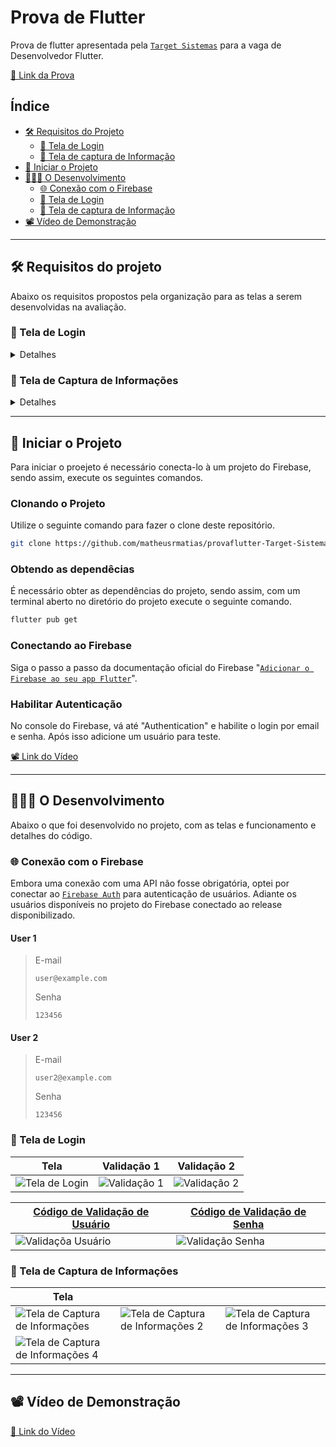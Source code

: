# Prova de Flutter
Prova de flutter apresentada pela [`Target Sistemas`](https://targetsistemas.com.br/) para a vaga de Desenvolvedor Flutter.

[🔗 Link da Prova](https://communication-assets.gupy.io/production/companies/519/emails/1699534614835/communication-assets-bea12160-7a4f-11ee-bc34-0fe607fe7114/prova_flutter.pdf)
## Índice

- [🛠️ Requisitos do Projeto](#%EF%B8%8F-requisitos-do-projeto)
    - [📱 Tela de Login](#-tela-de-login)
    - [📱 Tela de captura de Informação](#-tela-de-captura-de-informações)
- [🏁 Iniciar o Projeto](#-iniciar-o-projeto)
- [🧑🏻‍💻 O Desenvolvimento](#-o-desenvolvimento)
    - [🌐 Conexão com o Firebase](#-conexão-com-o-firebase)
    - [📱 Tela de Login](#-tela-de-login-1)
    - [📱 Tela de captura de Informação](#-tela-de-captura-de-informações-1)
- [📽️ Vídeo de Demonstração](#%EF%B8%8F-vídeo-de-demonstração)

---
## 🛠️ Requisitos do projeto
Abaixo os requisitos propostos pela organização para as telas a serem desenvolvidas na avaliação.



### 📱 Tela de Login
<details>
    <summary>Detalhes</summary>
    #### Essa tela deve contar:

- [x] Campo de Senha;

- [x] Um campo de texto para representar o Login;

- [x] Um Label descrito "Política de privacidade".

#### O comportamento da tela:
- Verificar e alertar se ambos os campos de Login e senha estão preenchidos.
    - O campo senha não pode ter menos que dois caracteres.
    - O campo senha não pode ter caracteres especiais, sendo apenas possível informar 'a' até 'Z' e '0' até '9'.

- Ambos os campos não podem ultrapassar 20 caracteres.
- Ambos os campos não podem terminar com o caractere de espaço no final.
- Se ambas as informações estiverem preenchidas deve ir para a próxima tela.
- Ao tocar no label "Política de privacidade" uma página web direcionada para o `google.com.br` deve ser aberta. 

#### Exemplo dado:

![Exemplo tela de Login](https://github.com/matheusrmatias/provaflutter-Target-Sistemas/assets/115509118/ce7fc357-5fde-4fd6-ac4f-02d4e16c175d)
</details>


### 📱 Tela de Captura de Informações
<details>
    <summary>Detalhes</summary>
   #### Essa tela deve conter:

- [x] Um card principal e central;

- [x] Um campo de texto 

#### O comportamento da tela:
- O foco da digitação deve estar o tempo todo no campo de "Digite seu texto" e não pode ser perdido ao interagir com a tela.
- Ao acionar o "enter" o campo tem que verificar se a informação foi preenchida.
- O Card principal deve receber a informação digitada do campo.
- As informações precisam ser salvas e lidas uƟlizando a biblioteca shared_preferences
- O Icone de excluir deve abrir um pop-up confirmando a ação.
- Obrigatório a utilização do plugin MOBX para a construção da tela. 

#### Exemplo dado:

![Exemplo tela de Captura de Informações](https://github.com/matheusrmatias/provaflutter-Target-Sistemas/assets/115509118/737daae2-7888-4017-a7f3-25227b2f910f)

</details>

---
## 🏁 Iniciar o Projeto
Para iniciar o proejeto é necessário conecta-lo à um projeto do Firebase, sendo assim, execute os seguintes comandos.

### Clonando o Projeto
Utilize o seguinte comando para fazer o clone deste repositório.

```bash
git clone https://github.com/matheusrmatias/provaflutter-Target-Sistemas.git
```

### Obtendo as dependêcias
É necessário obter as dependências do projeto, sendo assim, com um terminal aberto no diretório do projeto execute o seguinte comando.
```bash
flutter pub get
```

### Conectando ao Firebase
Siga o passo a passo da documentação oficial do Firebase "[`Adicionar o Firebase ao seu app Flutter`](https://firebase.google.com/docs/flutter/setup?hl=pt-br&platform=android)".

### Habilitar Autenticação
No console do Firebase, vá até "Authentication" e habilite o login por email e senha. Após isso adicione um usuário para teste.

[📽️ Link do Vídeo](https://github.com/matheusrmatias/provaflutter-Target-Sistemas/assets/115509118/9fdde0b7-1c70-4336-b4ef-90ea2181e5b5)

---
## 🧑🏻‍💻 O Desenvolvimento
Abaixo o que foi desenvolvido no projeto, com as telas e funcionamento e detalhes do código.

### 🌐 Conexão com o Firebase
Embora uma conexão com uma API não fosse obrigatória, optei por conectar ao [`Firebase Auth`]() para autenticação de usuários. Adiante os usuários disponíveis no projeto do Firebase conectado ao release disponibilizado.

#### User 1

>E-mail
>```
> user@example.com
>```
>Senha
>```
> 123456
>```

#### User 2

>E-mail
>```
> user2@example.com
>```
>Senha
>```
> 123456
>```

### 📱 Tela de Login

| Tela | Validação 1 | Validação 2 |
| --- | --- | --- |
| ![Tela de Login](https://github.com/matheusrmatias/provaflutter-Target-Sistemas/assets/115509118/1cb80ede-bf48-43dd-adfb-917b8a813c8b) | ![Validação 1](https://github.com/matheusrmatias/provaflutter-Target-Sistemas/assets/115509118/16cb9143-65af-4ad5-bbd6-4293030d9ddd) | ![Validação 2](https://github.com/matheusrmatias/provaflutter-Target-Sistemas/assets/115509118/8c245717-d53c-4fc5-acd5-20f4adf70050) |

| [Código de Validação de Usuário](https://github.com/matheusrmatias/provaflutter-Target-Sistemas/blob/main/lib/src/screens/login_page.dart) | [Código de Validação de Senha](https://github.com/matheusrmatias/provaflutter-Target-Sistemas/blob/main/lib/src/screens/login_page.dart) |
| --- | --- |
| ![Validaçõa Usuário](https://github.com/matheusrmatias/provaflutter-Target-Sistemas/assets/115509118/e4575b7b-a9aa-4c4b-86d7-4ade8a3e360a) | ![Validação Senha](https://github.com/matheusrmatias/provaflutter-Target-Sistemas/assets/115509118/dc3e3527-9686-44e6-b9f1-eeef9f2fb29a) |

### 📱 Tela de Captura de Informações

| Tela |  |  |
| --- | --- | --- |
| ![Tela de Captura de Informações](https://github.com/matheusrmatias/provaflutter-Target-Sistemas/assets/115509118/0d3e5154-550b-473a-90c0-5036ec78257f) | ![Tela de Captura de Informações 2](https://github.com/matheusrmatias/provaflutter-Target-Sistemas/assets/115509118/4964dd72-f974-49c2-ac3e-904d58a25e1b) | ![Tela de Captura de Informações 3](https://github.com/matheusrmatias/provaflutter-Target-Sistemas/assets/115509118/c8041885-c4e0-4296-b968-2b5f6113da6d) |
| ![Tela de Captura de Informações 4](https://github.com/matheusrmatias/provaflutter-Target-Sistemas/assets/115509118/5f160f92-36c2-40e3-bfa9-50544ec5fbd2) |  |  |

---

## 📽️ Vídeo de Demonstração
[🔗 Link do Vídeo](https://github.com/matheusrmatias/provaflutter-Target-Sistemas/assets/115509118/ceb7720c-970c-49c4-bf86-91f9228d096c)
